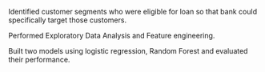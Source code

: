 Identified customer segments who were eligible for loan so that bank could specifically target those customers.

Performed Exploratory Data Analysis and Feature engineering.

Built two models using logistic regression, Random Forest and evaluated their performance.

